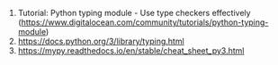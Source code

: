 1. Tutorial: Python typing module - Use type checkers effectively (https://www.digitalocean.com/community/tutorials/python-typing-module)
2. https://docs.python.org/3/library/typing.html
3. https://mypy.readthedocs.io/en/stable/cheat_sheet_py3.html
